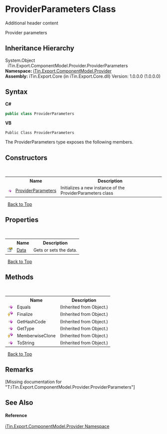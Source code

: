 # ProviderParameters Class
Additional header content 

Provider parameters


## Inheritance Hierarchy
System.Object<br />&nbsp;&nbsp;iTin.Export.ComponentModel.Provider.ProviderParameters<br />
**Namespace:**&nbsp;<a href="N_iTin_Export_ComponentModel_Provider">iTin.Export.ComponentModel.Provider</a><br />**Assembly:**&nbsp;iTin.Export.Core (in iTin.Export.Core.dll) Version: 1.0.0.0 (1.0.0.0)

## Syntax

**C#**<br />
``` C#
public class ProviderParameters
```

**VB**<br />
``` VB
Public Class ProviderParameters
```

The ProviderParameters type exposes the following members.


## Constructors
&nbsp;<table><tr><th></th><th>Name</th><th>Description</th></tr><tr><td>![Public method](media/pubmethod.gif "Public method")</td><td><a href="M_iTin_Export_ComponentModel_Provider_ProviderParameters__ctor">ProviderParameters</a></td><td>
Initializes a new instance of the ProviderParameters class</td></tr></table>&nbsp;
<a href="#providerparameters-class">Back to Top</a>

## Properties
&nbsp;<table><tr><th></th><th>Name</th><th>Description</th></tr><tr><td>![Public property](media/pubproperty.gif "Public property")</td><td><a href="P_iTin_Export_ComponentModel_Provider_ProviderParameters_Data">Data</a></td><td>
Gets or sets the data.</td></tr></table>&nbsp;
<a href="#providerparameters-class">Back to Top</a>

## Methods
&nbsp;<table><tr><th></th><th>Name</th><th>Description</th></tr><tr><td>![Public method](media/pubmethod.gif "Public method")</td><td>Equals</td><td> (Inherited from Object.)</td></tr><tr><td>![Protected method](media/protmethod.gif "Protected method")</td><td>Finalize</td><td> (Inherited from Object.)</td></tr><tr><td>![Public method](media/pubmethod.gif "Public method")</td><td>GetHashCode</td><td> (Inherited from Object.)</td></tr><tr><td>![Public method](media/pubmethod.gif "Public method")</td><td>GetType</td><td> (Inherited from Object.)</td></tr><tr><td>![Protected method](media/protmethod.gif "Protected method")</td><td>MemberwiseClone</td><td> (Inherited from Object.)</td></tr><tr><td>![Public method](media/pubmethod.gif "Public method")</td><td>ToString</td><td> (Inherited from Object.)</td></tr></table>&nbsp;
<a href="#providerparameters-class">Back to Top</a>

## Remarks
\[Missing <remarks> documentation for "T:iTin.Export.ComponentModel.Provider.ProviderParameters"\]

## See Also


#### Reference
<a href="N_iTin_Export_ComponentModel_Provider">iTin.Export.ComponentModel.Provider Namespace</a><br />